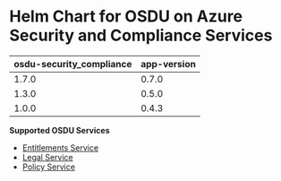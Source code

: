 # Helm Chart for OSDU on Azure Security and Compliance Services

| osdu-security_compliance  | app-version  |
| ------------------------- | ----------   |
| 1.7.0                     | 0.7.0        |
| 1.3.0                     | 0.5.0        |
| 1.0.0                     | 0.4.3        |

__Supported OSDU Services__

- [Entitlements Service](https://community.opengroup.org/osdu/platform/security-and-compliance/entitlements-azure)
- [Legal Service](https://community.opengroup.org/osdu/platform/security-and-compliance/legal)
- [Policy Service](https://community.opengroup.org/osdu/platform/security-and-compliance/policy)
